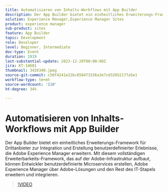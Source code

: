 ```yaml
---
title: Automatisieren von Inhalts-Workflows mit App Builder
description: Der App Builder bietet ein einheitliches Erweiterungs-Framework für Drittanbieter zur Integration und Erstellung benutzerdefinierter Erlebnisse, die Adobe Experience Manager erweitern. Mit diesem vollständigen Erweiterbarkeits-Framework, das auf der Adobe-Infrastruktur aufbaut, können Entwickler benutzerdefinierte Microservices erstellen, Adobe Experience Manager über Adobe-Lösungen und den Rest des IT-Stapels erweitern und integrieren.
solution: Experience Manager,Experience Manager Sites
product: experience manager
sub-product: sites
feature: App Builder
topic: Development
role: Developer
level: Beginner, Intermediate
doc-type: Event
duration: 1919
last-substantial-update: 2023-12-20T00:00:00Z
jira: KT-14681
thumbnail: 3426340.jpeg
source-git-commit: c50f4241e22bc858473156a3e7cd32052177a5e1
workflow-type: tm+mt
source-wordcount: '110'
ht-degree: 34%

---
```



# Automatisieren von Inhalts-Workflows mit App Builder

Der App Builder bietet ein einheitliches Erweiterungs-Framework für Drittanbieter zur Integration und Erstellung benutzerdefinierter Erlebnisse, die Adobe Experience Manager erweitern. Mit diesem vollständigen Erweiterbarkeits-Framework, das auf der Adobe-Infrastruktur aufbaut, können Entwickler benutzerdefinierte Microservices erstellen, Adobe Experience Manager über Adobe-Lösungen und den Rest des IT-Stapels erweitern und integrieren.

>[!VIDEO](https://video.tv.adobe.com/v/3426340/?learn=on)
